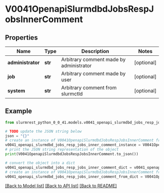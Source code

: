 # V0041OpenapiSlurmdbdJobsRespJobsInnerComment


## Properties

Name | Type | Description | Notes
------------ | ------------- | ------------- | -------------
**administrator** | **str** | Arbitrary comment made by administrator | [optional] 
**job** | **str** | Arbitrary comment made by user | [optional] 
**system** | **str** | Arbitrary comment from slurmctld | [optional] 

## Example

```python
from slurmrest_python_0_0_41.models.v0041_openapi_slurmdbd_jobs_resp_jobs_inner_comment import V0041OpenapiSlurmdbdJobsRespJobsInnerComment

# TODO update the JSON string below
json = "{}"
# create an instance of V0041OpenapiSlurmdbdJobsRespJobsInnerComment from a JSON string
v0041_openapi_slurmdbd_jobs_resp_jobs_inner_comment_instance = V0041OpenapiSlurmdbdJobsRespJobsInnerComment.from_json(json)
# print the JSON string representation of the object
print(V0041OpenapiSlurmdbdJobsRespJobsInnerComment.to_json())

# convert the object into a dict
v0041_openapi_slurmdbd_jobs_resp_jobs_inner_comment_dict = v0041_openapi_slurmdbd_jobs_resp_jobs_inner_comment_instance.to_dict()
# create an instance of V0041OpenapiSlurmdbdJobsRespJobsInnerComment from a dict
v0041_openapi_slurmdbd_jobs_resp_jobs_inner_comment_from_dict = V0041OpenapiSlurmdbdJobsRespJobsInnerComment.from_dict(v0041_openapi_slurmdbd_jobs_resp_jobs_inner_comment_dict)
```
[[Back to Model list]](../README.md#documentation-for-models) [[Back to API list]](../README.md#documentation-for-api-endpoints) [[Back to README]](../README.md)



